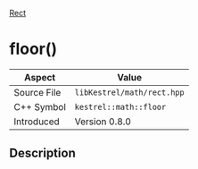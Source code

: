 [Rect](index)
# floor()
| Aspect | Value |
| --- | --- |
| Source File | `libKestrel/math/rect.hpp` |
| C++ Symbol | `kestrel::math::floor` |
| Introduced | Version 0.8.0 |
## Description

